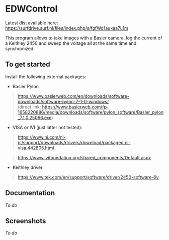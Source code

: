 # EDWControl

Latest dist available here: https://surfdrive.surf.nl/files/index.php/s/fgfWd1auxaa7L1m




 This program allows to take images with a Basler camera, log the current of a Keithley 2450 and sweep the voltage all at the same time and synchronized.<br>
## To get started
Install the following external packages:

- Basler Pylon
> https://www.baslerweb.com/en/downloads/software-downloads/software-pylon-7-1-0-windows/ <br>
  (direct link: https://www.baslerweb.com/fp-1658220886/media/downloads/software/pylon_software/Basler_pylon_7.1.0.25066.exe)
- VISA or IVI (just latter not tested): 
> https://www.ni.com/nl-nl/support/downloads/drivers/download/packaged.ni-visa.442805.html

> https://www.ivifoundation.org/shared_components/Default.aspx
- Keithley driver 
> https://www.tek.com/en/support/software/driver/2450-software-6v

## Documentation
_To do_

## Screenshots
_To do_